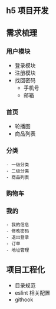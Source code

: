 ## h5 项目开发

## 需求梳理

### 用户模块

- 登录模块
- 注册模块
- 找回密码
  - 手机号
  - 邮箱

### 首页

- 轮播图
- 商品列表

### 分类

    - 一级分类
    - 二级分类
    - 商品列表

### 购物车

### 我的

    - 我的信息
    - 修改密码
    - 退出登录
    - 订单
    - 地址管理

## 项目工程化

- 目录规范
- eslint 相关配置
- githook
